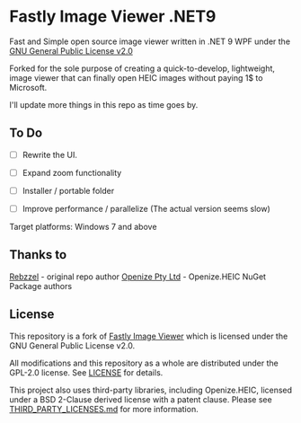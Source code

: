 # Fastly Image Viewer .NET9
Fast and Simple open source image viewer written in .NET 9 WPF under the [GNU General Public License v2.0](https://github.com/Rebzzel/Fastly-Image-Viewer/blob/master/LICENSE)

Forked for the sole purpose of creating a quick-to-develop, lightweight, image viewer that can finally open HEIC images without paying 1$ to Microsoft.

I'll update more things in this repo as time goes by.

## To Do
 -[ ] Rewrite the UI.
 -[ ] Expand zoom functionality 
 -[ ] Installer / portable folder
 -[ ] Improve performance / parallelize (The actual version seems slow)


Target platforms: Windows 7 and above


## Thanks to
[Rebzzel](https://github.com/Rebzzel) - original repo author
[Openize Pty Ltd](https://about.openize.com/) - Openize.HEIC NuGet Package authors


## License

This repository is a fork of [Fastly Image Viewer](https://github.com/Rebzzel/Fastly-Image-Viewer) which is licensed under the GNU General Public License v2.0.

All modifications and this repository as a whole are distributed under the GPL-2.0 license. See [LICENSE](./LICENSE) for details.

This project also uses third-party libraries, including Openize.HEIC, licensed under a BSD 2-Clause derived license with a patent clause. Please see [THIRD_PARTY_LICENSES.md](./THIRD_PARTY_LICENSES) for more information.
